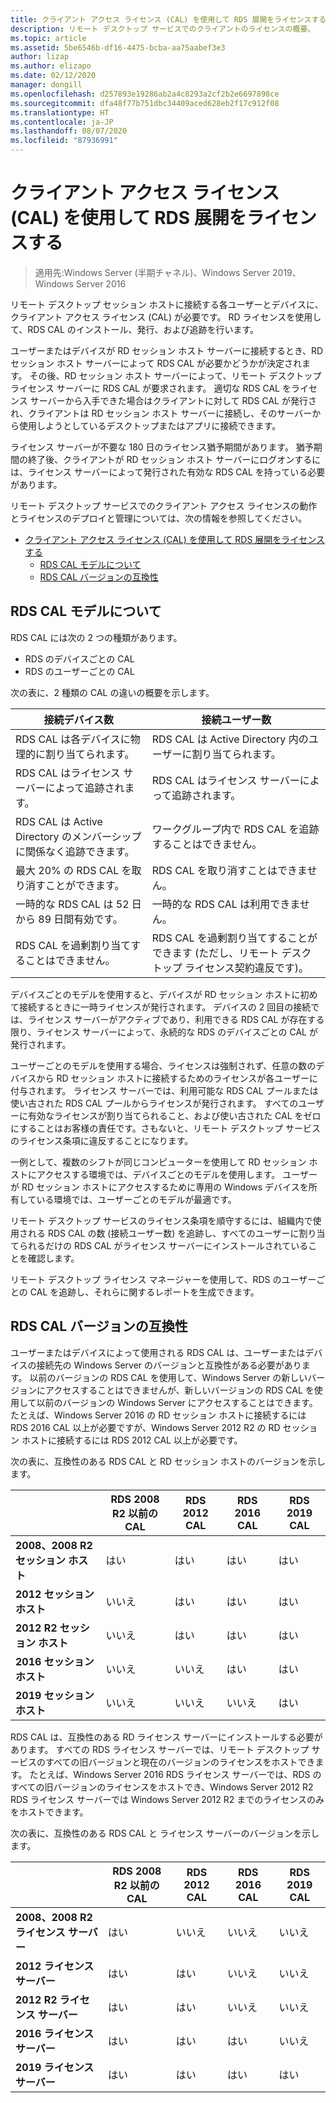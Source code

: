 ```yaml
---
title: クライアント アクセス ライセンス (CAL) を使用して RDS 展開をライセンスする
description: リモート デスクトップ サービスでのクライアントのライセンスの概要。
ms.topic: article
ms.assetid: 5be6546b-df16-4475-bcba-aa75aabef3e3
author: lizap
ms.author: elizapo
ms.date: 02/12/2020
manager: dongill
ms.openlocfilehash: d257893e19286ab2a4c8293a2cf2b2e6697898ce
ms.sourcegitcommit: dfa48f77b751dbc34409aced628eb2f17c912f08
ms.translationtype: HT
ms.contentlocale: ja-JP
ms.lasthandoff: 08/07/2020
ms.locfileid: "87936991"
---
```

# <a name="license-your-rds-deployment-with-client-access-licenses-cals"></a>クライアント アクセス ライセンス (CAL) を使用して RDS 展開をライセンスする

>適用先:Windows Server (半期チャネル)、Windows Server 2019、Windows Server 2016

リモート デスクトップ セッション ホストに接続する各ユーザーとデバイスに、クライアント アクセス ライセンス (CAL) が必要です。 RD ライセンスを使用して、RDS CAL のインストール、発行、および追跡を行います。

ユーザーまたはデバイスが RD セッション ホスト サーバーに接続するとき、RD セッション ホスト サーバーによって RDS CAL が必要かどうかが決定されます。 その後、RD セッション ホスト サーバーによって、リモート デスクトップ ライセンス サーバーに RDS CAL が要求されます。 適切な RDS CAL をライセンス サーバーから入手できた場合はクライアントに対して RDS CAL が発行され、クライアントは RD セッション ホスト サーバーに接続し、そのサーバーから使用しようとしているデスクトップまたはアプリに接続できます。

ライセンス サーバーが不要な 180 日のライセンス猶予期間があります。 猶予期間の終了後、クライアントが RD セッション ホスト サーバーにログオンするには、ライセンス サーバーによって発行された有効な RDS CAL を持っている必要があります。

リモート デスクトップ サービスでのクライアント アクセス ライセンスの動作とライセンスのデプロイと管理については、次の情報を参照してください。

- [クライアント アクセス ライセンス (CAL) を使用して RDS 展開をライセンスする](#license-your-rds-deployment-with-client-access-licenses-cals)
  - [RDS CAL モデルについて](#understanding-the-rds-cal-model)
  - [RDS CAL バージョンの互換性](#rds-cal-version-compatibility)

## <a name="understanding-the-rds-cal-model"></a>RDS CAL モデルについて

RDS CAL には次の 2 つの種類があります。

- RDS のデバイスごとの CAL
- RDS のユーザーごとの CAL

次の表に、2 種類の CAL の違いの概要を示します。

| 接続デバイス数                                                     | 接続ユーザー数                                                                         |
|----------------------------------------------------------------|----------------------------------------------------------------------------------|
| RDS CAL は各デバイスに物理的に割り当てられます。                   | RDS CAL は Active Directory 内のユーザーに割り当てられます。                                 |
| RDS CAL はライセンス サーバーによって追跡されます。                        | RDS CAL はライセンス サーバーによって追跡されます。                                          |
| RDS CAL は Active Directory のメンバーシップに関係なく追跡できます。 | ワークグループ内で RDS CAL を追跡することはできません。                                       |
| 最大 20% の RDS CAL を取り消すことができます。                              | RDS CAL を取り消すことはできません。                                                      |
| 一時的な RDS CAL は 52 日から 89 日間有効です。                       | 一時的な RDS CAL は利用できません。                                                |
| RDS CAL を過剰割り当てすることはできません。                                  | RDS CAL を過剰割り当てすることができます (ただし、リモート デスクトップ ライセンス契約違反です)。 |

デバイスごとのモデルを使用すると、デバイスが RD セッション ホストに初めて接続するときに一時ライセンスが発行されます。 デバイスの 2 回目の接続では、ライセンス サーバーがアクティブであり、利用できる RDS CAL が存在する限り、ライセンス サーバーによって、永続的な RDS のデバイスごとの CAL が発行されます。

ユーザーごとのモデルを使用する場合、ライセンスは強制されず、任意の数のデバイスから RD セッション ホストに接続するためのライセンスが各ユーザーに付与されます。 ライセンス サーバーでは、利用可能な RDS CAL プールまたは使い古された RDS CAL プールからライセンスが発行されます。 すべてのユーザーに有効なライセンスが割り当てられること、および使い古された CAL をゼロにすることはお客様の責任です。さもないと、リモート デスクトップ サービスのライセンス条項に違反することになります。

一例として、複数のシフトが同じコンピューターを使用して RD セッション ホストにアクセスする環境では、デバイスごとのモデルを使用します。 ユーザーが RD セッション ホストにアクセスするために専用の Windows デバイスを所有している環境では、ユーザーごとのモデルが最適です。

リモート デスクトップ サービスのライセンス条項を順守するには、組織内で使用される RDS CAL の数 (接続ユーザー数) を追跡し、すべてのユーザーに割り当てられるだけの RDS CAL がライセンス サーバーにインストールされていることを確認します。

リモート デスクトップ ライセンス マネージャーを使用して、RDS のユーザーごとの CAL を追跡し、それらに関するレポートを生成できます。

## <a name="rds-cal-version-compatibility"></a>RDS CAL バージョンの互換性

ユーザーまたはデバイスによって使用される RDS CAL は、ユーザーまたはデバイスの接続先の Windows Server のバージョンと互換性がある必要があります。 以前のバージョンの RDS CAL を使用して、Windows Server の新しいバージョンにアクセスすることはできませんが、新しいバージョンの RDS CAL を使用して以前のバージョンの Windows Server にアクセスすることはできます。 たとえば、Windows Server 2016 の RD セッション ホストに接続するには RDS 2016 CAL 以上が必要ですが、Windows Server 2012 R2 の RD セッション ホストに接続するには RDS 2012 CAL 以上が必要です。

次の表に、互換性のある RDS CAL と RD セッション ホストのバージョンを示します。

|                  | RDS 2008 R2 以前の CAL | RDS 2012 CAL | RDS 2016 CAL | RDS 2019 CAL |
|---------------------------------|--------|--------|--------|--------|
| **2008、2008 R2 セッション ホスト** | はい    | はい    | はい    | はい     |
| **2012 セッション ホスト**         | いいえ     | はい    | はい    | はい    |
| **2012 R2 セッション ホスト**      | いいえ     | はい    | はい    | はい    |
| **2016 セッション ホスト**         | いいえ     | いいえ     | はい    | はい    |
| **2019 セッション ホスト**         | いいえ     | いいえ     | いいえ     | はい    |

RDS CAL は、互換性のある RD ライセンス サーバーにインストールする必要があります。 すべての RDS ライセンス サーバーでは、リモート デスクトップ サービスのすべての旧バージョンと現在のバージョンのライセンスをホストできます。 たとえば、Windows Server 2016 RDS ライセンス サーバーでは、RDS のすべての旧バージョンのライセンスをホストでき、Windows Server 2012 R2 RDS ライセンス サーバーでは Windows Server 2012 R2 までのライセンスのみをホストできます。

次の表に、互換性のある RDS CAL と ライセンス サーバーのバージョンを示します。

|                  | RDS 2008 R2 以前の CAL | RDS 2012 CAL | RDS 2016 CAL | RDS 2019 CAL |
|---------------------------------|--------|--------|--------|--------|
| **2008、2008 R2 ライセンス サーバー** | はい    | いいえ   | いいえ   | いいえ    |
| **2012 ライセンス サーバー**         | はい     | はい    | いいえ   | いいえ    |
| **2012 R2 ライセンス サーバー**      | はい     | はい    | いいえ   | いいえ    |
| **2016 ライセンス サーバー**         | はい     | はい    | はい   | いいえ    |
| **2019 ライセンス サーバー**         | はい     | はい    | はい  | はい   |
